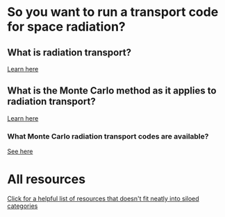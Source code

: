 # So you want to run a transport code for space radiation?
## What is radiation transport?
[Learn here](./transport.html)
## What is the Monte Carlo method as it applies to radiation transport?
[Learn here](./montecarlo/explainer.html)
### What Monte Carlo radiation transport codes are available?
[See here](./montecarlo/codes.html)
# All resources
[Click for a helpful list of resources that doesn't fit neatly into siloed categories](./collated.html)
